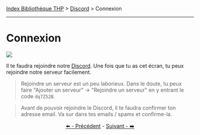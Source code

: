 [Index Bibliothèque THP](https://github.com/TheHackingProject/bibliotheque-THP/wiki) > [Discord](https://github.com/TheHackingProject/bibliotheque-THP/blob/master/sommaires/tuto_discord.md) > Connexion

___

# Connexion

![](https://i.imgur.com/QBWigvE.png)

Il te faudra rejoindre notre [Discord](https://discord.gg/dq7Z52B). Une fois que tu as cet écran, tu peux rejoindre notre serveur facilement.

>Rejoindre un serveur est un peu laborieux. Dans le doute, tu peux faire "Ajouter un serveur" -> "Rejoindre un serveur" en y entrant le code `dq7Z52B`.

>Avant de pouvoir rejoindre le Discord, il te faudra confirmer ton adresse email. Va sur dans tes emails / spams et confirme-la.


<div align="center">

[⬅️ - Précédent](https://github.com/TheHackingProject/bibliotheque-THP/blob/master/tuto_discord/email.md) - [Suivant - ➡️](https://github.com/TheHackingProject/bibliotheque-THP/blob/master/tuto_discord/telecharger_discord.md)

</div>